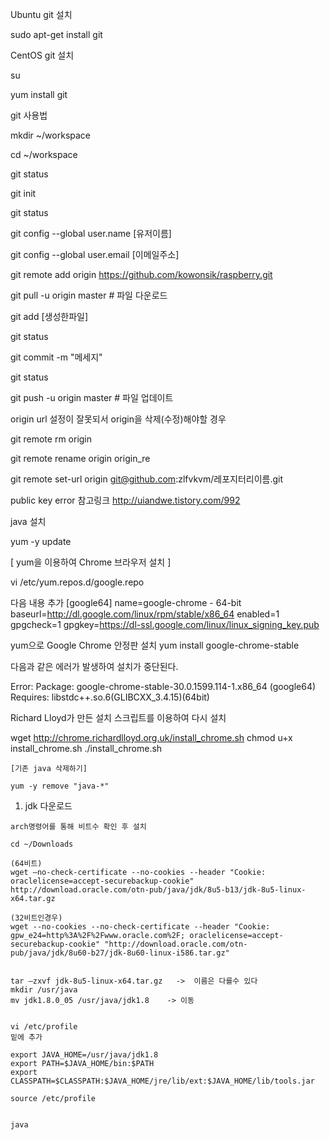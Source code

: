 Ubuntu git 설치

sudo apt-get install git   

CentOS git 설치

su

yum install git

git 사용법

mkdir ~/workspace

cd ~/workspace

git status

git init

git status

git config --global user.name [유저이름]

git config --global user.email [이메일주소]

git remote add origin https://github.com/kowonsik/raspberry.git

git pull -u origin master     # 파일 다운로드

git add [생성한파일]

git status

git commit -m "메세지"

git status

git push -u origin master     # 파일 업데이트

origin url 설정이 잘못되서 origin을 삭제(수정)해야할 경우

git remote rm origin

git remote rename origin origin_re


git remote set-url origin git@github.com:zlfvkvm/레포지터리이름.git


public key error 참고링크
http://uiandwe.tistory.com/992







java 설치

 yum -y update
 
[ yum을 이용하여 Chrome 브라우저 설치 ]

 vi /etc/yum.repos.d/google.repo 

다음 내용 추가
[google64]
name=google-chrome - 64-bit
baseurl=http://dl.google.com/linux/rpm/stable/x86_64
enabled=1
gpgcheck=1
gpgkey=https://dl-ssl.google.com/linux/linux_signing_key.pub

yum으로 Google Chrome 안정판 설치
 yum install google-chrome-stable

다음과 같은 에러가 발생하여 설치가 중단된다.

Error: Package: google-chrome-stable-30.0.1599.114-1.x86_64 (google64)
       Requires: libstdc++.so.6(GLIBCXX_3.4.15)(64bit)

Richard Lloyd가 만든 설치 스크립트를 이용하여 다시 설치

 wget http://chrome.richardlloyd.org.uk/install_chrome.sh
 chmod u+x install_chrome.sh
 ./install_chrome.sh


    [기존 java 삭제하기]

    yum -y remove "java-*"
    
   1.  jdk 다운로드
     
    arch명령어를 통해 비트수 확인 후 설치
    
    cd ~/Downloads
    
    (64비트)
    wget —no-check-certificate --no-cookies --header "Cookie: oraclelicense=accept-securebackup-cookie" http://download.oracle.com/otn-pub/java/jdk/8u5-b13/jdk-8u5-linux-x64.tar.gz

    (32비트인경우)
    wget --no-cookies --no-check-certificate --header "Cookie: gpw_e24=http%3A%2F%2Fwww.oracle.com%2F; oraclelicense=accept-securebackup-cookie" "http://download.oracle.com/otn-pub/java/jdk/8u60-b27/jdk-8u60-linux-i586.tar.gz"


    tar –zxvf jdk-8u5-linux-x64.tar.gz   ->  이름은 다를수 있다
    mkdir /usr/java
    mv jdk1.8.0_05 /usr/java/jdk1.8    -> 이동


    vi /etc/profile
    밑에 추가

    export JAVA_HOME=/usr/java/jdk1.8
    export PATH=$JAVA_HOME/bin:$PATH
    export CLASSPATH=$CLASSPATH:$JAVA_HOME/jre/lib/ext:$JAVA_HOME/lib/tools.jar

    source /etc/profile
    
    
    java
